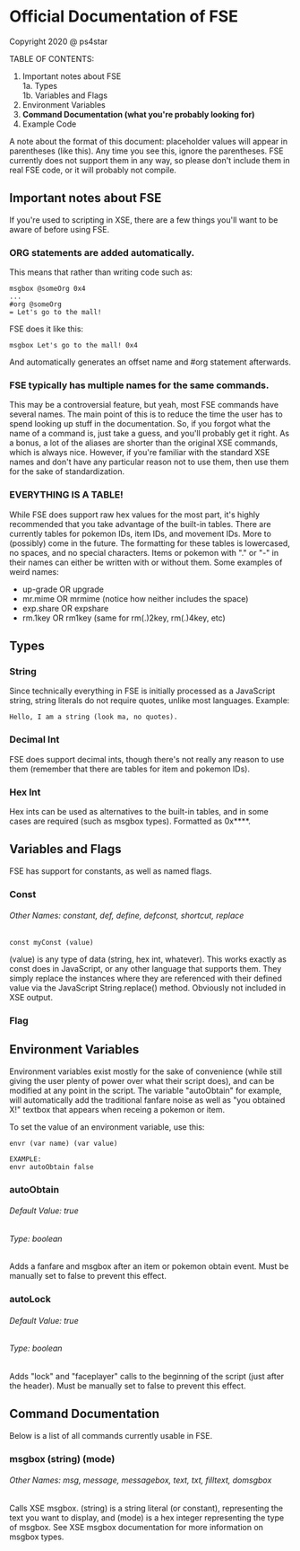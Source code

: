 # Official Documentation of FSE

Copyright 2020 @ ps4star


TABLE OF CONTENTS:

1. Important notes about FSE
<br>1a. Types
<br>1b. Variables and Flags
2. Environment Variables
3. **Command Documentation (what you're probably looking for)**
4. Example Code

A note about the format of this document: placeholder values will appear in parentheses (like this). Any time you see this, ignore the parentheses. FSE currently does not support them in any way, so please don't include them in real FSE code, or it will probably not compile.





## Important notes about FSE

If you're used to scripting in XSE, there are a few things you'll want to be aware of before using FSE.

### ORG statements are added automatically. 
This means that rather than writing code such as:
```
msgbox @someOrg 0x4
...
#org @someOrg
= Let's go to the mall!
```
FSE does it like this:
```
msgbox Let's go to the mall! 0x4
```
And automatically generates an offset name and #org statement afterwards.

### FSE typically has multiple names for the same commands.
This may be a controversial feature, but yeah, most FSE commands have several names. The main point of this is to reduce the time the user has to spend looking up stuff in the documentation. So, if you forgot what the name of a command is, just take a guess, and you'll probably get it right. As a bonus, a lot of the aliases are shorter than the original XSE commands, which is always nice. However, if you're familiar with the standard XSE names and don't have any particular reason not to use them, then use them for the sake of standardization.

### EVERYTHING IS A TABLE!
While FSE does support raw hex values for the most part, it's highly recommended that you take advantage of the built-in tables. There are currently tables for pokemon IDs, item IDs, and movement IDs. More to (possibly) come in the future. The formatting for these tables is lowercased, no spaces, and no special characters. Items or pokemon with "." or "-" in their names can either be written with or without them. Some examples of weird names:

- up-grade OR upgrade
- mr.mime OR mrmime (notice how neither includes the space)
- exp.share OR expshare
- rm.1key OR rm1key (same for rm(.)2key, rm(.)4key, etc)



## Types

### String
Since technically everything in FSE is initially processed as a JavaScript string, string literals do not require quotes, unlike most languages. Example:
```
Hello, I am a string (look ma, no quotes).
```

### Decimal Int
FSE does support decimal ints, though there's not really any reason to use them (remember that there are tables for item and pokemon IDs).

### Hex Int
Hex ints can be used as alternatives to the built-in tables, and in some cases are required (such as msgbox types). Formatted as 0x****.



## Variables and Flags

FSE has support for constants, as well as named flags.

### Const
###### Other Names: constant, def, define, defconst, shortcut, replace
```
const myConst (value)
```
(value) is any type of data (string, hex int, whatever). This works exactly as const does in JavaScript, or any other language that supports them. They simply replace the instances where they are referenced with their defined value via the JavaScript String.replace() method. Obviously not included in XSE output.

### Flag


## Environment Variables

Environment variables exist mostly for the sake of convenience (while still giving the user plenty of power over what their script does), and can be modified at any point in the script. The variable "autoObtain" for example, will automatically add the traditional fanfare noise as well as "you obtained X!" textbox that appears when receing a pokemon or item.

To set the value of an environment variable, use this:
```
envr (var name) (var value)

EXAMPLE:
envr autoObtain false
```

### autoObtain
###### Default Value: true
###### Type: boolean

Adds a fanfare and msgbox after an item or pokemon obtain event. Must be manually set to false to prevent this effect.

### autoLock
###### Default Value: true
###### Type: boolean

Adds "lock" and "faceplayer" calls to the beginning of the script (just after the header). Must be manually set to false to prevent this effect.



## Command Documentation

Below is a list of all commands currently usable in FSE.

### msgbox (string) (mode)
###### Other Names: msg, message, messagebox, text, txt, filltext, domsgbox

Calls XSE msgbox. (string) is a string literal (or constant), representing the text you want to display, and (mode) is a hex integer representing the type of msgbox. See XSE msgbox documentation for more information on msgbox types.






















